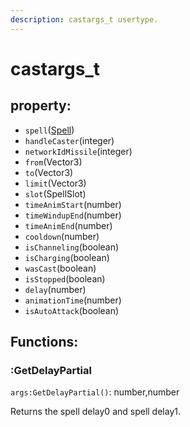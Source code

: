 ```yaml
---
description: castargs_t usertype.
---
```


# castargs\_t

## property:

* `spell`\([Spell](../class/spell.md)\)
* `handleCaster`\(integer\)
* `networkIdMissile`\(integer\)
* `from`\(Vector3\)
* `to`\(Vector3\)
* `limit`\(Vector3\)
* `slot`\(SpellSlot\)
* `timeAnimStart`\(number\)
* `timeWindupEnd`\(number\)
* `timeAnimEnd`\(number\)
* `cooldown`\(number\)
* `isChanneling`\(boolean\)
* `isCharging`\(boolean\)
* `wasCast`\(boolean\)
* `isStopped`\(boolean\)
* `delay`\(number\)
* `animationTime`\(number\)
* `isAutoAttack`\(boolean\)

## Functions:

### :GetDelayPartial

`args:GetDelayPartial()`: number,number

Returns the spell delay0 and spell delay1.



